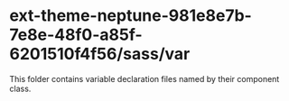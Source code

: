 # ext-theme-neptune-981e8e7b-7e8e-48f0-a85f-6201510f4f56/sass/var

This folder contains variable declaration files named by their component class.

